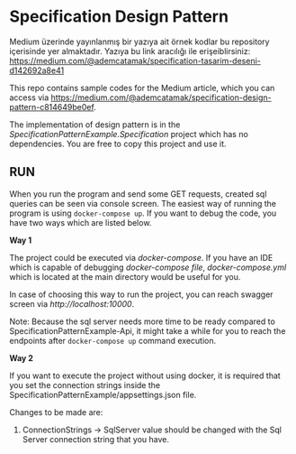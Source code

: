 
# Specification Design Pattern

Medium üzerinde yayınlanmış bir yazıya ait örnek kodlar bu repository içerisinde yer almaktadır. Yazıya bu link aracılığı ile erişeiblirsiniz: 
https://medium.com/@ademcatamak/specification-tasarim-deseni-d142692a8e41

This repo contains sample codes for the Medium article, which you can access via https://medium.com/@ademcatamak/specification-design-pattern-c814649be0ef.

The implementation of design pattern is in the _SpecificationPatternExample.Specification_ project which has no dependencies. You are free to copy this project and use it.

## __RUN__

When you run the program and send some GET requests, created sql queries can be seen via console screen. The easiest way of running the program is using `docker-compose up`. If you want to debug the code, you have two ways which are listed below.

__Way 1__

The project could be executed via _docker-compose_. If you have an IDE which is capable of debugging _docker-compose file_, _docker-compose.yml_ which is located at the main directory would be useful for you.

In case of choosing this way to run the project, you can reach swagger screen via _http://localhost:10000_.

Note: Because the sql server needs more time to be ready compared to SpecificationPatternExample-Api, it might take a while for you to reach the endpoints after `docker-compose up` command execution.

__Way 2__

If you want to execute the project without using docker, it is required that you set the connection strings inside the SpecificationPatternExample/appsettings.json file.

Changes to be made are:
1. ConnectionStrings -> SqlServer value should be changed with the Sql Server connection string that you have.

